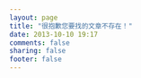 ```yaml
---
layout: page
title: "很抱歉您要找的文章不存在！"
date: 2013-10-10 19:17
comments: false
sharing: false
footer: false
---
```

<script type="text/javascript" src="http://www.qq.com/404/search_children.js" charset="utf-8></script>
